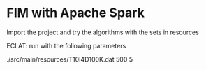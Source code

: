 # FIM with Apache Spark

Import the project and try the algorithms with the sets in resources


ECLAT: run with the following parameters <br>

./src/main/resources/T10I4D100K.dat 500 5
